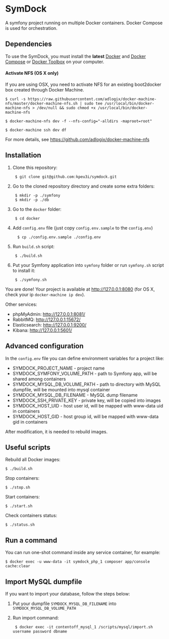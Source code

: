 # SymDock

A symfony project running on multiple Docker containers. Docker Compose is used for orchestration.

## Dependencies

To use the SymDock, you must install the **latest** [Docker](https://docs.docker.com/engine/installation/) and [Docker Compose](https://docs.docker.com/compose/install/) or [Docker Toolbox](https://www.docker.com/docker-toolbox) on your computer.

#### Activate NFS (OS X only)
    
If you are using OSX, you need to activate NFS for an existing boot2docker box created through Docker Machine.

    $ curl -s https://raw.githubusercontent.com/adlogix/docker-machine-nfs/master/docker-machine-nfs.sh | sudo tee /usr/local/bin/docker-machine-nfs > /dev/null && sudo chmod +x /usr/local/bin/docker-machine-nfs

    $ docker-machine-nfs dev -f --nfs-config="-alldirs -maproot=root"

    $ docker-machine ssh dev df

For more details, see https://github.com/adlogix/docker-machine-nfs    
    
## Installation

1. Clone this repository:

        $ git clone git@github.com:kpeu3i/symdock.git    
    
2. Go to the cloned repository directory and create some extra folders:
    
        $ mkdir -p ./symfony
        $ mkdir -p ./db
        
3. Go to the `docker` folder:
       
        $ cd docker
        
4. Add `config.env` file (just copy `config.env.sample` to the `config.env`)
         
         $ cp ./config.env.sample ./config.env
    
5. Run `build.sh` script:
    
        $ ./build.sh
    
6. Put your Symfony application into `symfony` folder or run `symfony.sh` script to install it:
    
        $ ./symfony.sh

You are done! Your project is available at http://127.0.0.1:8080 (for OS X, check your ip `docker-machine ip dev`). 

Other services:

* phpMyAdmin: http://127.0.0.1:8081/
* RabbitMQ: http://127.0.0.1:15672/
* Elasticsearch: http://127.0.0.1:9200/
* Kibana: http://127.0.0.1:5601/

## Advanced configuration

In the `config.env` file you can define environment variables for a project like:
    
* SYMDOCK_PROJECT_NAME - project name
* SYMDOCK_SYMFONY_VOLUME_PATH - path to Symfony app, will be shared among containers
* SYMDOCK_MYSQL_DB_VOLUME_PATH - path to directory with MySQL dumpfile, will be mounted into mysql container 
* SYMDOCK_MYSQL_DB_FILENAME - MySQL dump filename
* SYMDOCK_SSH_PRIVATE_KEY - private key, will be copied into images
* SYMDOCK_HOST_UID - host user id, will be mapped with www-data uid in containers 
* SYMDOCK_HOST_GID - host group id, will be mapped with www-data gid in containers

After modification, it is needed to rebuild images.

## Useful scripts

Rebuild all Docker images:

    $ ./build.sh

Stop containers:
    
    $ ./stop.sh

Start containers:
    
    $ ./start.sh
    
Check containers status:
    
    $ ./status.sh
    
## Run a command

You can run one-shot command inside any service container, for example:

    $ docker exec -u www-data -it symdock_php_1 composer app/console cache:clear

## Import MySQL dumpfile

If you want to import your database, follow the steps below:
    
1. Put your dumpfile `SYMDOCK_MYSQL_DB_FILENAME` into `SYMDOCK_MYSQL_DB_VOLUME_PATH`

2. Run import command:
    
        $ docker exec -it contentoff_mysql_1 /scripts/mysql/import.sh username password dbname

    
